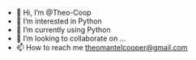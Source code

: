 - 👋 Hi, I’m @Theo-Coop
- 👀 I’m interested in Python
- 🌱 I’m currently using Python
- 💞️ I’m looking to collaborate on ...
- 📫 How to reach me theomantelcooper@gmail.com

<!---
Theo-Coop/Theo-Coop is a ✨ special ✨ repository because its `README.md` (this file) appears on your GitHub profile.
You can click the Preview link to take a look at your changes.
--->

